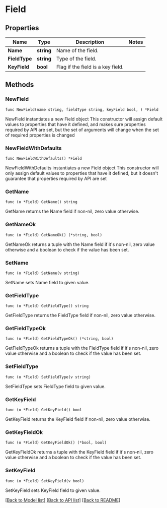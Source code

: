 # Field

## Properties

Name | Type | Description | Notes
------------ | ------------- | ------------- | -------------
**Name** | **string** | Name of the field. | 
**FieldType** | **string** | Type of the field. | 
**KeyField** | **bool** | Flag if the field is a key field. | 

## Methods

### NewField

`func NewField(name string, fieldType string, keyField bool, ) *Field`

NewField instantiates a new Field object
This constructor will assign default values to properties that have it defined,
and makes sure properties required by API are set, but the set of arguments
will change when the set of required properties is changed

### NewFieldWithDefaults

`func NewFieldWithDefaults() *Field`

NewFieldWithDefaults instantiates a new Field object
This constructor will only assign default values to properties that have it defined,
but it doesn't guarantee that properties required by API are set

### GetName

`func (o *Field) GetName() string`

GetName returns the Name field if non-nil, zero value otherwise.

### GetNameOk

`func (o *Field) GetNameOk() (*string, bool)`

GetNameOk returns a tuple with the Name field if it's non-nil, zero value otherwise
and a boolean to check if the value has been set.

### SetName

`func (o *Field) SetName(v string)`

SetName sets Name field to given value.


### GetFieldType

`func (o *Field) GetFieldType() string`

GetFieldType returns the FieldType field if non-nil, zero value otherwise.

### GetFieldTypeOk

`func (o *Field) GetFieldTypeOk() (*string, bool)`

GetFieldTypeOk returns a tuple with the FieldType field if it's non-nil, zero value otherwise
and a boolean to check if the value has been set.

### SetFieldType

`func (o *Field) SetFieldType(v string)`

SetFieldType sets FieldType field to given value.


### GetKeyField

`func (o *Field) GetKeyField() bool`

GetKeyField returns the KeyField field if non-nil, zero value otherwise.

### GetKeyFieldOk

`func (o *Field) GetKeyFieldOk() (*bool, bool)`

GetKeyFieldOk returns a tuple with the KeyField field if it's non-nil, zero value otherwise
and a boolean to check if the value has been set.

### SetKeyField

`func (o *Field) SetKeyField(v bool)`

SetKeyField sets KeyField field to given value.



[[Back to Model list]](../README.md#documentation-for-models) [[Back to API list]](../README.md#documentation-for-api-endpoints) [[Back to README]](../README.md)


